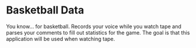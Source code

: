 # Basketball Data
You know... for basketball. Records your voice while you watch tape and parses your comments to fill out statistics for the game. The goal is that this application will be used when watching tape.
